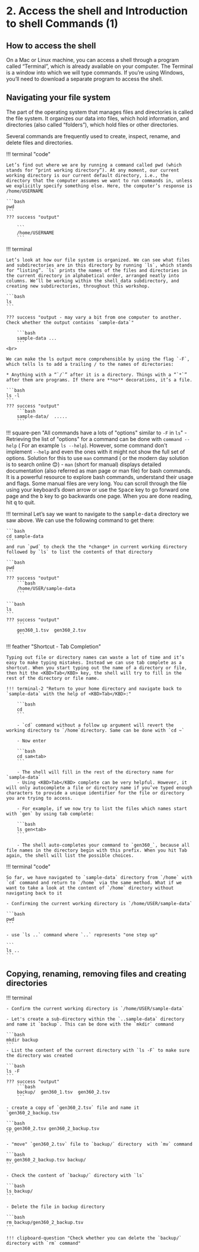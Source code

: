 # 2. Access the shell and Introduction to shell Commands (1)

## How to access the shell 

On a Mac or Linux machine, you can access a shell through a program called “Terminal”, which is already available on your computer. The Terminal is a window into which we will type commands. If you’re using Windows, you’ll need to download a separate program to access the shell.


## Navigating your file system 

The part of the operating system that manages files and directories is called the file system. It organizes our data into files, which hold information, and directories (also called “folders”), which hold files or other directories.

Several commands are frequently used to create, inspect, rename, and delete files and directories.

!!! terminal "code"

    Let’s find out where we are by running a command called pwd (which stands for “print working directory”). At any moment, our current working directory is our current default directory, i.e., the directory that the computer assumes we want to run commands in, unless we explicitly specify something else. Here, the computer’s response is /home/USERNAME

    ```bash
    pwd
    ```
    ??? success "output"

        ```
        /home/USERNAME
        ```
!!! terminal 

    Let’s look at how our file system is organized. We can see what files and subdirectories are in this directory by running `ls`, which stands for “listing”. `ls` prints the names of the files and directories in the current directory in alphabetical order, arranged neatly into columns. We’ll be working within the shell_data subdirectory, and creating new subdirectories, throughout this workshop.

    ```bash
    ls
    ```

    ??? success "output - may vary a bit from one computer to another. Check whether the output contains `sample-data`"

        ```bash
        sample-data ...
        ```
    <br>

    We can make the ls output more comprehensible by using the flag `-F`, which tells ls to add a trailing / to the names of directories:

    * Anything with a “`/`” after it is a directory. Things with a “`*`” after them are programs. If there are **no** decorations, it’s a file.
        
    ```bash
    ls -l
    ```
    ??? success "output"
        ```bash
        sample-data/  .....
        ``` 
!!! square-pen "All commands have a lots of "options" similar to `-F` in `ls`"
    - Retrieving the list of  "options" for a command can be done with `command --help`  ( For an example `ls --help`).  However, some command don't implement `--help` and even the ones with it might not show the full set of options. Solution for this to use `man` command ( or the modern day solution is to search online 😊)
    - `man` (short for manual) displays detailed documentation (also referred as man page or man file) for bash commands. It is a powerful resource to explore bash commands, understand their usage and flags. Some manual files are very long. You can scroll through the file using your keyboard’s down arrow or use the <KBD>Space</KBD> key to go forward one page and the <KBD>b</KBD> key to go backwards one page. When you are done reading, hit <KBD>q</KBD> to quit.

!!! terminal 
    Let’s say we want to navigate to the <KBD>sample-data</KBD> directory we saw above. We can use the following command to get there:

    ```bash
    cd sample-data
    ```
    and run `pwd` to check the the *change* in current working directory followed by `ls` to list the contents of that directory

    ```bash
    pwd
    ```
    ??? success "output"
        ```bash
        /home/USER/sample-data
        ```

    ```bash
    ls 
    ```
    ??? success "output"
        ```
        gen360_1.tsv  gen360_2.tsv
        ```
!!! feather "Shortcut - Tab Completion"

    Typing out file or directory names can waste a lot of time and it’s easy to make typing mistakes. Instead we can use tab complete as a shortcut. When you start typing out the name of a directory or file, then hit the <KBD>Tab</KBD> key, the shell will try to fill in the rest of the directory or file name.

    !!! terminal-2 "Return to your home directory and navigate back to `sample-data` with the help of <KBD>Tab</KBD>:"

        ```bash
        cd
        ```

        - `cd` command without a follow up argument will revert the working directory to `/home`directory. Same can be done with `cd ~`
        
        - Now enter
        
        ```bash
        cd sam<tab>
        ```

        - The shell will fill in the rest of the directory name for `sample-data`
        - Using <KBD>Tab</KBD> complete can be very helpful. However, it will only autocomplete a file or directory name if you’ve typed enough characters to provide a unique identifier for the file or directory you are trying to access.

        - For example, if we now try to list the files which names start with `gen` by using tab complete:

        ```bash
        ls gen<tab>
        ```

        - The shell auto-completes your command to `gen360_`, because all file names in the directory begin with this prefix. When you hit Tab again, the shell will list the possible choices.

!!! terminal "code"

    So far, we have navigated to `sample-data` directory from `/home` with `cd` command and return to `/home` via the same method. What if we want to take a look at the content of `/home` directory without navigating back to it 

    - Confirming the current working directory is `/home/USER/sample-data`

    ```bash
    pwd
    ```

    - use `ls ..` command where `..` represents "one step up"

    ```
    ls ..
    ```
## Copying, renaming, removing files and creating directories

!!! terminal 

    - Confirm the current working directory is `/home/USER/sample-data`

    - Let's create a sub-directory within the `..sample-data` directory and name it `backup`. This can be done with the `mkdir` command

    ```bash
    mkdir backup
    ```
    - List the content of the current directory with `ls -F` to make sure the directory was created 
    
    ```bash
    ls -F
    ```
    ??? success "output"
        ```bash
        backup/  gen360_1.tsv  gen360_2.tsv
        ```

    - create a copy of `gen360_2.tsv` file and name it `gen360_2_backup.tsv
    
    ```bash
    cp gen360_2.tsv gen360_2_backup.tsv
    ```
    
    - "move" `gen360_2.tsv` file to `backup/` directory  with `mv` command 

    ```bash
    mv gen360_2_backup.tsv backup/
    ```

    - Check the content of `backup/` directory with `ls` 

    ```bash
    ls backup/
    ```

    - Delete the file in backup directory 

    ```bash
    rm backup/gen360_2_backup.tsv
    ```

    !!! clipboard-question "Check whether you can delete the `backup/` directory with `rm` command"